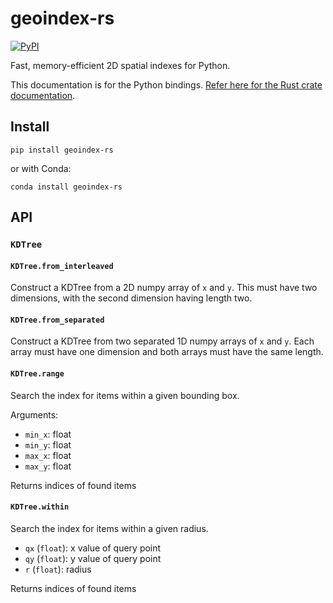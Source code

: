 # geoindex-rs

[![PyPI][pypi_badge]][pypi_link]

[pypi_badge]: https://badge.fury.io/py/geoindex-rs.svg
[pypi_link]: https://pypi.org/project/geoindex-rs/

Fast, memory-efficient 2D spatial indexes for Python.

This documentation is for the Python bindings. [Refer here for the Rust crate documentation](https://docs.rs/geo-index).

## Install

```
pip install geoindex-rs
```

or with Conda:

```
conda install geoindex-rs
```

## API

### `KDTree`

#### `KDTree.from_interleaved`

Construct a KDTree from a 2D numpy array of `x` and `y`. This must have two dimensions, with the second dimension having length two.

#### `KDTree.from_separated`

Construct a KDTree from two separated 1D numpy arrays of `x` and `y`. Each array must have one dimension and both arrays must have the same length.

#### `KDTree.range`

Search the index for items within a given bounding box.

Arguments:

- `min_x`: float
- `min_y`: float
- `max_x`: float
- `max_y`: float

Returns indices of found items

#### `KDTree.within`

Search the index for items within a given radius.

- `qx` (`float`): x value of query point
- `qy` (`float`): y value of query point
- `r` (`float`): radius

Returns indices of found items
